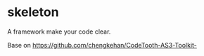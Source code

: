 skeleton
========

A framework make your code clear.

Base on https://github.com/chengkehan/CodeTooth-AS3-Toolkit-